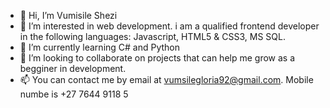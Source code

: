- 👋 Hi, I’m Vumisile Shezi
- 👀 I’m interested in web development. i am a qualified frontend developer in the following languages: Javascript, HTML5 & CSS3, MS SQL.
- 🌱 I’m currently learning C# and Python
- 💞️ I’m looking to collaborate on projects that can help me grow as a begginer in development.
- 📫 You can contact me by email at vumsilegloria92@gmail.com. Mobile numbe is +27 7644 9118 5

<!---
VumsyShezihub/VumsyShezihub is a ✨ special ✨ repository because its `README.md` (this file) appears on your GitHub profile.
You can click the Preview link to take a look at your changes.
--->
